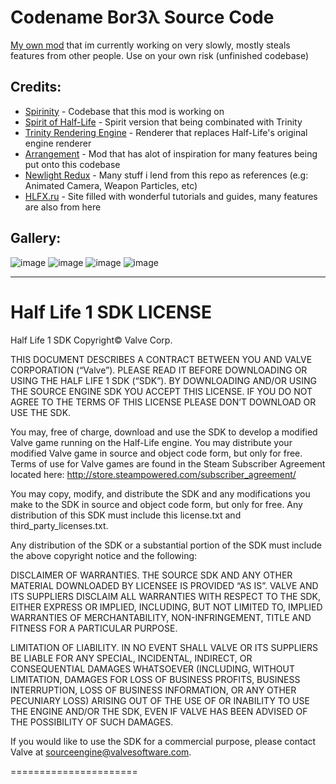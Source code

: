 # Codename Bor3λ Source Code

[My own mod](https://www.moddb.com/mods/codename-borea) that im currently working on very slowly, mostly steals features from other people. Use on your own risk (unfinished codebase)

## Credits:
* [Spirinity](https://github.com/edgarbarney/halflife-planckepoch) - Codebase that this mod is working on
* [Spirit of Half-Life](https://github.com/LogicAndTrick/halflife-updated/tree/spirit/spirit-1.8-bug-fixes) - Spirit version that being combinated with Trinity
* [Trinity Rendering Engine](https://github.com/TheOverfloater/trinity-engine) - Renderer that replaces Half-Life's original engine renderer
* [Arrangement](https://github.com/JoelTroch/am_src_latest) - Mod that has alot of inspiration for many features being put onto this codebase
* [Newlight Redux](https://github.com/BlueNightHawk/hl-newlight) - Many stuff i lend from this repo as references (e.g: Animated Camera, Weapon Particles, etc)
* [HLFX.ru](https://hlfx.ru/forum/index.php?s=) - Site filled with wonderful tutorials and guides, many features are also from here

## Gallery:
![image](https://user-images.githubusercontent.com/62763382/172050105-61a6a605-fe25-4e72-9949-44a388f0f1f0.png)
![image](https://github.com/bacontsu/codename-borea/assets/62763382/17de0e92-e449-4c9c-8303-0f9277ff095d)
![image](https://github.com/bacontsu/codename-borea/assets/62763382/821af269-4338-4049-b7ad-c558617e216a)
![image](https://github.com/bacontsu/codename-borea/assets/62763382/4c16b345-e99a-4b4f-a3c0-5a78ab9eeda4)



------------
Half Life 1 SDK LICENSE
======================

Half Life 1 SDK Copyright© Valve Corp.  

THIS DOCUMENT DESCRIBES A CONTRACT BETWEEN YOU AND VALVE CORPORATION (“Valve”).  PLEASE READ IT BEFORE DOWNLOADING OR USING THE HALF LIFE 1 SDK (“SDK”). BY DOWNLOADING AND/OR USING THE SOURCE ENGINE SDK YOU ACCEPT THIS LICENSE. IF YOU DO NOT AGREE TO THE TERMS OF THIS LICENSE PLEASE DON’T DOWNLOAD OR USE THE SDK.

You may, free of charge, download and use the SDK to develop a modified Valve game running on the Half-Life engine.  You may distribute your modified Valve game in source and object code form, but only for free. Terms of use for Valve games are found in the Steam Subscriber Agreement located here: http://store.steampowered.com/subscriber_agreement/ 

You may copy, modify, and distribute the SDK and any modifications you make to the SDK in source and object code form, but only for free.  Any distribution of this SDK must include this license.txt and third_party_licenses.txt.  
 
Any distribution of the SDK or a substantial portion of the SDK must include the above copyright notice and the following: 

DISCLAIMER OF WARRANTIES.  THE SOURCE SDK AND ANY OTHER MATERIAL DOWNLOADED BY LICENSEE IS PROVIDED “AS IS”.  VALVE AND ITS SUPPLIERS DISCLAIM ALL WARRANTIES WITH RESPECT TO THE SDK, EITHER EXPRESS OR IMPLIED, INCLUDING, BUT NOT LIMITED TO, IMPLIED WARRANTIES OF MERCHANTABILITY, NON-INFRINGEMENT, TITLE AND FITNESS FOR A PARTICULAR PURPOSE.  

LIMITATION OF LIABILITY.  IN NO EVENT SHALL VALVE OR ITS SUPPLIERS BE LIABLE FOR ANY SPECIAL, INCIDENTAL, INDIRECT, OR CONSEQUENTIAL DAMAGES WHATSOEVER (INCLUDING, WITHOUT LIMITATION, DAMAGES FOR LOSS OF BUSINESS PROFITS, BUSINESS INTERRUPTION, LOSS OF BUSINESS INFORMATION, OR ANY OTHER PECUNIARY LOSS) ARISING OUT OF THE USE OF OR INABILITY TO USE THE ENGINE AND/OR THE SDK, EVEN IF VALVE HAS BEEN ADVISED OF THE POSSIBILITY OF SUCH DAMAGES.  
 
 
If you would like to use the SDK for a commercial purpose, please contact Valve at sourceengine@valvesoftware.com.

======================
